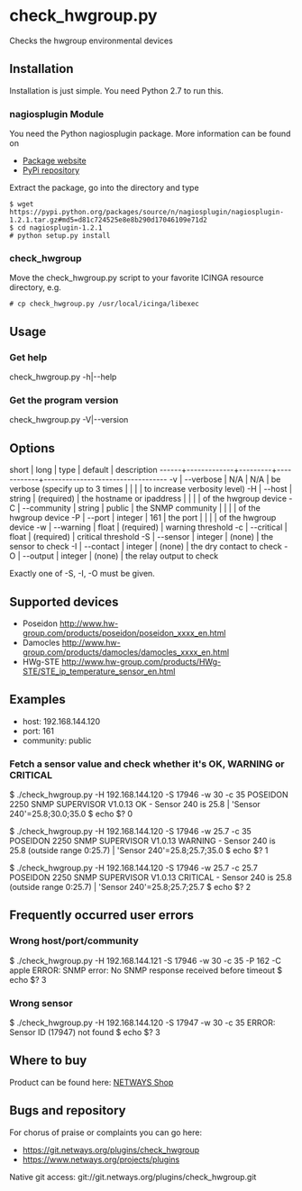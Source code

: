 check_hwgroup.py
================

Checks the hwgroup environmental devices

Installation
------------

Installation is just simple. You need Python 2.7 to run this.

### nagiosplugin Module

You need the Python nagiosplugin package. More information can be found on

* [Package website](http://pythonhosted.org/nagiosplugin/index.html)
* [PyPi repository](https://pypi.python.org/pypi/nagiosplugin/)

Extract the package, go into the directory and type

    $ wget https://pypi.python.org/packages/source/n/nagiosplugin/nagiosplugin-1.2.1.tar.gz#md5=d81c724525e8e8b290d17046109e71d2
    $ cd nagiosplugin-1.2.1
    # python setup.py install

### check_hwgroup

Move the check_hwgroup.py script to your favorite ICINGA resource directory, e.g.

    # cp check_hwgroup.py /usr/local/icinga/libexec

Usage
-----

### Get help

check_hwgroup.py -h|--help

### Get the program version

check_hwgroup.py -V|--version

Options
-------

short | long        | type    | default    | description
------+-------------+---------+------------+----------------------------------
-v    | --verbose   | N/A     | N/A        | be verbose (specify up to 3 times
      |             |         |            | to increase verbosity level)
-H    | --host      | string  | (required) | the hostname or ipaddress
      |             |         |            | of the hwgroup device
-C    | --community | string  | public     | the SNMP community
      |             |         |            | of the hwgroup device
-P    | --port      | integer | 161        | the port
      |             |         |            | of the hwgroup device
-w    | --warning   | float   | (required) | warning threshold
-c    | --critical  | float   | (required) | critical threshold
-S    | --sensor    | integer | (none)     | the sensor to check
-I    | --contact   | integer | (none)     | the dry contact to check
-O    | --output    | integer | (none)     | the relay output to check

Exactly one of -S, -I, -O must be given.

Supported devices
-----------------

* Poseidon  http://www.hw-group.com/products/poseidon/poseidon_xxxx_en.html
* Damocles  http://www.hw-group.com/products/damocles/damocles_xxxx_en.html
* HWg-STE   http://www.hw-group.com/products/HWg-STE/STE_ip_temperature_sensor_en.html

Examples
--------

* host:      192.168.144.120
* port:      161
* community: public

### Fetch a sensor value and check whether it's OK, WARNING or CRITICAL

$ ./check_hwgroup.py -H 192.168.144.120 -S 17946 -w 30 -c 35
POSEIDON 2250 SNMP SUPERVISOR V1.0.13 OK - Sensor 240 is 25.8 | 'Sensor 240'=25.8;30.0;35.0
$ echo $?
0

$ ./check_hwgroup.py -H 192.168.144.120 -S 17946 -w 25.7 -c 35
POSEIDON 2250 SNMP SUPERVISOR V1.0.13 WARNING - Sensor 240 is 25.8 (outside range 0:25.7) | 'Sensor 240'=25.8;25.7;35.0
$ echo $?
1

$ ./check_hwgroup.py -H 192.168.144.120 -S 17946 -w 25.7 -c 25.7
POSEIDON 2250 SNMP SUPERVISOR V1.0.13 CRITICAL - Sensor 240 is 25.8 (outside range 0:25.7) | 'Sensor 240'=25.8;25.7;25.7
$ echo $?
2

Frequently occurred user errors
-------------------------------

### Wrong host/port/community

$ ./check_hwgroup.py -H 192.168.144.121 -S 17946 -w 30 -c 35 -P 162 -C apple
ERROR: SNMP error: No SNMP response received before timeout
$ echo $?
3

### Wrong sensor

$ ./check_hwgroup.py -H 192.168.144.120 -S 17947 -w 30 -c 35
ERROR: Sensor ID (17947) not found
$ echo $?
3

Where to buy
------------

Product can be found here:
[NETWAYS Shop](http://shop.netways.de/ueberwachung/hw-group.html)

Bugs and repository
-------------------

For chorus of praise or complaints you can go here:

* https://git.netways.org/plugins/check_hwgroup
* https://www.netways.org/projects/plugins

Native git access: git://git.netways.org/plugins/check_hwgroup.git
